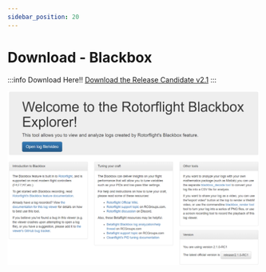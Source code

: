 ```yaml
---
sidebar_position: 20
---
```


# Download - Blackbox

:::info Download Here!!
[Download the Release Candidate v2.1](https://github.com/rotorflight/rotorflight-blackbox/releases/tag/release/2.1.0-RC2)
:::

![Blackbox](./img/blackbox.png)
